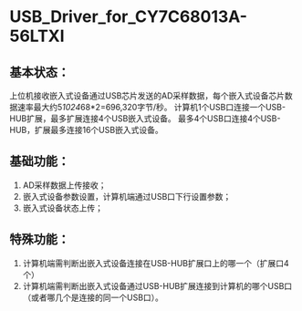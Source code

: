 # USB_Driver_for_CY7C68013A-56LTXI
## 基本状态：
上位机接收嵌入式设备通过USB芯片发送的AD采样数据，每个嵌入式设备芯片数据速率最大约5*1024*68*2=696,320字节/秒。
计算机1个USB口连接一个USB-HUB扩展，最多扩展连接4个USB嵌入式设备。
最多4个USB口连接4个USB-HUB，扩展最多连接16个USB嵌入式设备。
## 基础功能：
1. AD采样数据上传接收；
2. 嵌入式设备参数设置，计算机端通过USB口下行设置参数；
3. 嵌入式设备状态上传；
## 特殊功能：
1. 计算机端需判断出嵌入式设备连接在USB-HUB扩展口上的哪一个（扩展口4个）
2. 计算机端需判断出嵌入式设备通过USB-HUB扩展连接到计算机的哪个USB口（或者哪几个是连接的同一个USB口）。
